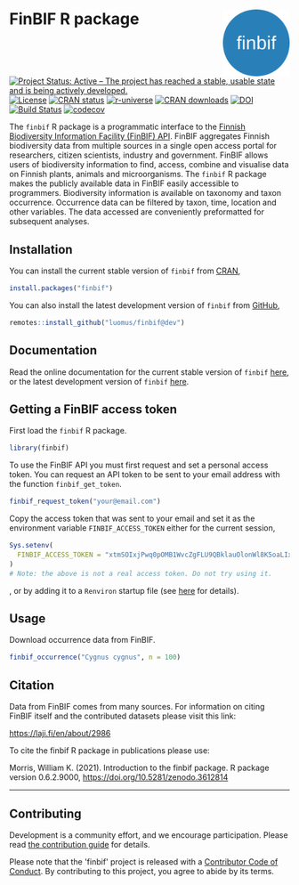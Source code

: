 
# FinBIF R package <img src="man/figures/logo.png" align="right" alt="" width="120">

<!-- badges: start -->
[![Project Status: Active – The project has reached a stable, usable state and is being actively developed.](https://www.repostatus.org/badges/latest/active.svg)](https://www.repostatus.org/#active)
[![License](https://img.shields.io/badge/license-MIT-brightgreen.svg?style=flat)](https://opensource.org/licenses/MIT)
[![CRAN status](https://www.r-pkg.org/badges/version-last-release/finbif)](https://cran.r-project.org/package=finbif)
[![r-universe](https://luomus.r-universe.dev/badges/finbif)](https://luomus.r-universe.dev)
[![CRAN downloads](https://cranlogs.r-pkg.org/badges/grand-total/finbif?color=brightgreen)](https://cran.r-project.org/package=finbif)
[![DOI](https://zenodo.org/badge/DOI/10.5281/zenodo.3612814.svg)](https://doi.org/10.5281/zenodo.3612814)
[![Build Status](https://github.com/luomus/finbif/workflows/R-CMD-check/badge.svg?branch=dev)](https://github.com/luomus/finbif/actions)
[![codecov](https://codecov.io/gh/luomus/finbif/branch/dev/graph/badge.svg)](https://codecov.io/github/luomus/finbif/branch/dev)
<!-- badges: end -->

The `finbif` R package is a programmatic interface to the
[Finnish Biodiversity Information Facility (FinBIF) API](https://api.laji.fi).
FinBIF aggregates Finnish biodiversity data from multiple sources in a single
open access portal for researchers, citizen scientists, industry and government.
FinBIF allows users of biodiversity information to find, access, combine and
visualise data on Finnish plants, animals and microorganisms. The `finbif`
R package makes the publicly available data in FinBIF easily accessible to
programmers. Biodiversity information is available on taxonomy and taxon
occurrence. Occurrence data can be filtered by taxon, time, location and other
variables. The data accessed are conveniently preformatted for subsequent
analyses.

## Installation
You can install the current stable version of `finbif` from
[CRAN](https://cran.r-project.org),

```r
install.packages("finbif")
```

You can also install the latest development version of `finbif` from
[GitHub](https://github.com),

```r
remotes::install_github("luomus/finbif@dev")
```

## Documentation
Read the online documentation for the current stable version of
`finbif` [here](https://luomus.github.io/finbif/), or the latest development
version of `finbif` [here](https://finbif-docs-dev.netlify.app).

## Getting a FinBIF access token
First load the `finbif` R package.

```r
library(finbif)
```

To use the FinBIF API you must first request and set a personal access token.
You can request an API token to be sent to your email address with the function
`finbif_get_token`.

```r
finbif_request_token("your@email.com")
```

Copy the access token that was sent to your email and set it as the environment
variable `FINBIF_ACCESS_TOKEN` either for the current session,

```r
Sys.setenv(
  FINBIF_ACCESS_TOKEN = "xtmSOIxjPwq0pOMB1WvcZgFLU9QBklauOlonWl8K5oaLIx8RniJLrvcJU4v9H7Et"
)
# Note: the above is not a real access token. Do not try using it.
```
, or by adding it to a `Renviron` startup file (see
 [here](https://rviews.rstudio.com/2017/04/19/r-for-enterprise-understanding-r-s-startup/)
 for details). 

## Usage
Download occurrence data from FinBIF.

```r
finbif_occurrence("Cygnus cygnus", n = 100)
```

## Citation

Data from FinBIF comes from many sources. For information on citing
FinBIF itself and the contributed datasets please visit this link:

<https://laji.fi/en/about/2986>

To cite the finbif R package in publications please use:

  Morris, William K. (2021). Introduction to the finbif package. R
  package version 0.6.2.9000, https://doi.org/10.5281/zenodo.3612814

----

## Contributing
Development is a community effort, and we encourage participation. Please read
[the contribution guide](https://github.com/luomus/finbif/blob/master/CONTRIBUTING.md)
for details.

Please note that the 'finbif' project is released with a
[Contributor Code of Conduct](https://github.com/luomus/finbif/blob/master/CODE_OF_CONDUCT.md).
By contributing to this project, you agree to abide by its terms.
